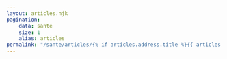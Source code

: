 ```yaml
---
layout: articles.njk
pagination:
    data: sante
    size: 1
    alias: articles
permalink: "/sante/articles/{% if articles.address.title %}{{ articles.address.title | slug }}{% endif %}/"
---
```

